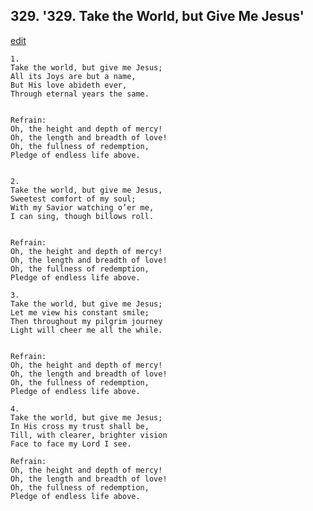 
## 329.  '329. Take the World, but Give Me Jesus'
[edit](https://docs.google.com/document/d/198oMkwHYlh3pwuFI4YiH754mj%2D29cTWj/edit?mode=html)






    1.
    Take the world, but give me Jesus;
    All its Joys are but a name,
    But His love abideth ever,
    Through eternal years the same.


    Refrain:
    Oh, the height and depth of mercy!
    Oh, the length and breadth of love!
    Oh, the fullness of redemption,
    Pledge of endless life above.


    2.
    Take the world, but give me Jesus,
    Sweetest comfort of my soul;
    With my Savior watching o’er me,
    I can sing, though billows roll.


    Refrain:
    Oh, the height and depth of mercy!
    Oh, the length and breadth of love!
    Oh, the fullness of redemption,
    Pledge of endless life above.

    3.
    Take the world, but give me Jesus;
    Let me view his constant smile;
    Then throughout my pilgrim journey
    Light will cheer me all the while.


    Refrain:
    Oh, the height and depth of mercy!
    Oh, the length and breadth of love!
    Oh, the fullness of redemption,
    Pledge of endless life above.

    4.
    Take the world, but give me Jesus;
    In His cross my trust shall be,
    Till, with clearer, brighter vision
    Face to face my Lord I see.

    Refrain:
    Oh, the height and depth of mercy!
    Oh, the length and breadth of love!
    Oh, the fullness of redemption,
    Pledge of endless life above.

